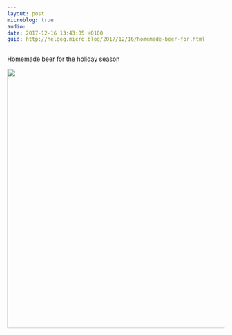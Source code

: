 ```yaml
---
layout: post
microblog: true
audio: 
date: 2017-12-16 13:43:05 +0100
guid: http://helgeg.micro.blog/2017/12/16/homemade-beer-for.html
---
```

Homemade beer for the holiday season

<img src="http://helgeg.micro.blog/uploads/2017/ab5765d6c3.jpg" width="600" height="600" />

